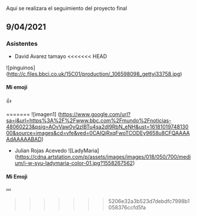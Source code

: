 # 
Aqui se realizara el seguimiento del proyecto final
## 9/04/2021 

### Asistentes 

* David Avarez tamayo
<<<<<<< HEAD

![pinguinos] (http://c.files.bbci.co.uk/15C01/production/_106598098_gettyi33758.jpg)

#### Mi emoji 
:+1:

=======
![imagen1] (https://www.google.com/url?sa=i&url=https%3A%2F%2Fwww.bbc.com%2Fmundo%2Fnoticias-48060223&psig=AOvVaw0yQzIBTu4sa2dl9RbN_eNH&ust=1618101974813000&source=images&cd=vfe&ved=0CAIQjRxqFwoTCODEy9658u8CFQAAAAAdAAAAABAD)
* Julian Rojas Acevedo
![LadyMaria] (https://cdna.artstation.com/p/assets/images/images/018/050/700/medium/j-w-syu-ladymaria-color-01.jpg?1558267562)

#### Mi Emoji
:zzz:
>>>>>>> 5206e32a3b523d7debdfc7998b1058376ccfd5fa
